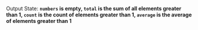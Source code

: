 Output State: **`numbers` is empty, `total` is the sum of all elements greater than 1, `count` is the count of elements greater than 1, `average` is the average of elements greater than 1**